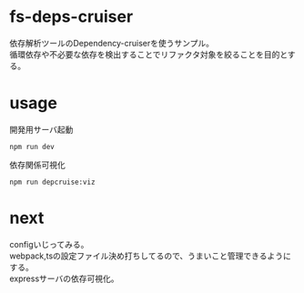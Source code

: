 # fs-deps-cruiser  
依存解析ツールのDependency-cruiserを使うサンプル。  
循環依存や不必要な依存を検出することでリファクタ対象を絞ることを目的とする。  

# usage  

開発用サーバ起動　　

```
npm run dev
```

依存関係可視化

```
npm run depcruise:viz
```

# next  
configいじってみる。  
webpack,tsの設定ファイル決め打ちしてるので、うまいこと管理できるようにする。  
expressサーバの依存可視化。  